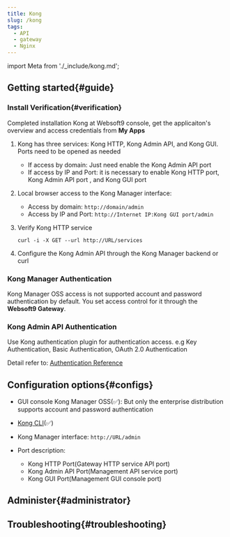 ```yaml
---
title: Kong
slug: /kong
tags:
  - API
  - gateway
  - Nginx
---
```


import Meta from './_include/kong.md';

<Meta name="meta" />

## Getting started{#guide}

### Install Verification{#verification}

Completed installation Kong at Websoft9 console, get the applicaiton's overview and access credentials from **My Apps**  

1. Kong has three services: Kong HTTP, Kong Admin API, and Kong GUI. Ports need to be opened as needed
   - If access by domain: Just need enable the Kong Admin API port
   - If access by IP and Port: it is necessary to enable Kong HTTP port, Kong Admin API port , and Kong GUI port

2. Local browser access to the Kong Manager interface:
   - Access by domain: `http://domain/admin`
   - Access by IP and Port: `http://Internet IP:Kong GUI port/admin`

3. Verify Kong HTTP service
   ```
   curl -i -X GET --url http://URL/services
   ```

4. Configure the Kong Admin API through the Kong Manager backend or curl

### Kong Manager Authentication

Kong Manager OSS access is not supported account and password authentication by default. You set access control for it through the **Websoft9 Gateway**.

### Kong Admin API Authentication

Use Kong authentication plugin for authentication access. e.g  Key Authentication, Basic Authentication, OAuth 2.0 Authentication

Detail refer to: [Authentication Reference](https://docs.konghq.com/gateway/latest/kong-plugins/authentication/reference/)

## Configuration options{#configs}

- GUI console Kong Manager OSS(✅): But only the enterprise distribution supports account and password authentication

- [Kong CLI](https://docs.konghq.com/gateway/latest/reference/cli)(✅)

- Kong Manager interface: `http://URL/admin`

- Port description:
  - Kong HTTP Port(Gateway HTTP service API port)
  - Kong Admin API Port(Management API service port)
  - Kong GUI Port(Management GUI console port)

## Administer{#administrator}

## Troubleshooting{#troubleshooting}

